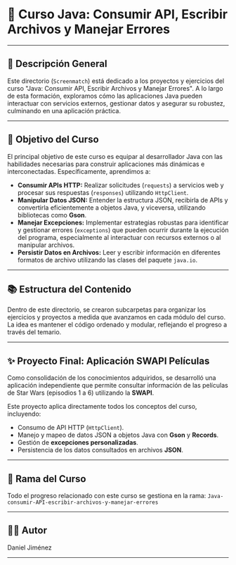 # 🚀 Curso Java: Consumir API, Escribir Archivos y Manejar Errores

---

## 📄 Descripción General

Este directorio (`Screenmatch`) está dedicado a los proyectos y ejercicios del curso "Java: Consumir API, Escribir Archivos y Manejar Errores". A lo largo de esta formación, exploramos cómo las aplicaciones Java pueden interactuar con servicios externos, gestionar datos y asegurar su robustez, culminando en una aplicación práctica.

---

## 🎯 Objetivo del Curso

El principal objetivo de este curso es equipar al desarrollador Java con las habilidades necesarias para construir aplicaciones más dinámicas e interconectadas. Específicamente, aprendimos a:

* **Consumir APIs HTTP:** Realizar solicitudes (`requests`) a servicios web y procesar sus respuestas (`responses`) utilizando `HttpClient`.
* **Manipular Datos JSON:** Entender la estructura JSON, recibirla de APIs y convertirla eficientemente a objetos Java, y viceversa, utilizando bibliotecas como **Gson**.
* **Manejar Excepciones:** Implementar estrategias robustas para identificar y gestionar errores (`exceptions`) que pueden ocurrir durante la ejecución del programa, especialmente al interactuar con recursos externos o al manipular archivos.
* **Persistir Datos en Archivos:** Leer y escribir información en diferentes formatos de archivo utilizando las clases del paquete `java.io`.

---

## 📚 Estructura del Contenido

Dentro de este directorio, se crearon subcarpetas para organizar los ejercicios y proyectos a medida que avanzamos en cada módulo del curso. La idea es mantener el código ordenado y modular, reflejando el progreso a través del temario.

---

## ✨ Proyecto Final: Aplicación SWAPI Películas

Como consolidación de los conocimientos adquiridos, se desarrolló una aplicación independiente que permite consultar información de las películas de Star Wars (episodios 1 a 6) utilizando la **SWAPI**.

Este proyecto aplica directamente todos los conceptos del curso, incluyendo:
* Consumo de API HTTP (`HttpClient`).
* Manejo y mapeo de datos JSON a objetos Java con **Gson** y **Records**.
* Gestión de **excepciones personalizadas**.
* Persistencia de los datos consultados en archivos **JSON**.

---

## 🌿 Rama del Curso

Todo el progreso relacionado con este curso se gestiona en la rama:
`Java-consumir-API-escribir-archivos-y-manejar-errores`

---

## 👨‍💻 Autor

Daniel Jiménez

---
